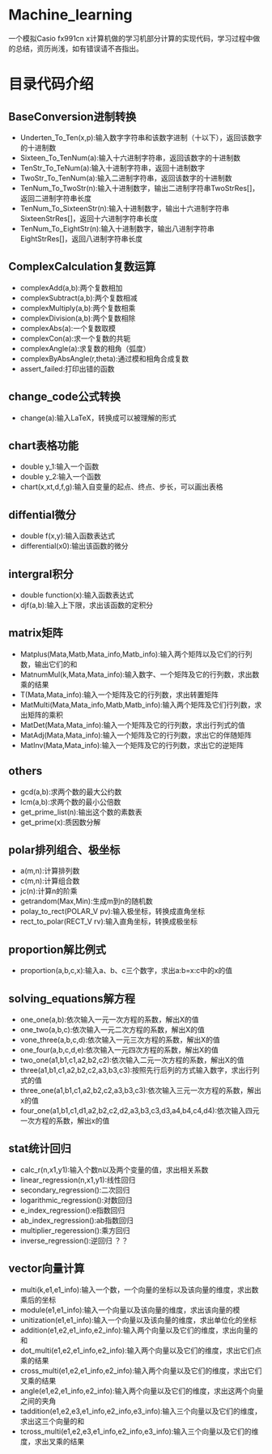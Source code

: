 # Machine_learning
一个模拟Casio fx991cn x计算机做的学习机部分计算的实现代码，学习过程中做的总结，资历尚浅，如有错误请不吝指出。

# 目录代码介绍

## BaseConversion进制转换
   - Underten_To_Ten(x,p):输入数字字符串和该数字进制（十以下），返回该数字的十进制数
   - Sixteen_To_TenNum(a):输入十六进制字符串，返回该数字的十进制数
   - TenStr_To_TeNum(a):输入十进制字符串，返回十进制数字
   - TwoStr_To_TenNum(a):输入二进制字符串，返回该数字的十进制数
   - TenNum_To_TwoStr(n):输入十进制数字，输出二进制字符串TwoStrRes[]，返回二进制字符串长度
   - TenNum_To_SixteenStr(n):输入十进制数字，输出十六进制字符串SixteenStrRes[]，返回十六进制字符串长度
   - TenNum_To_EightStr(n):输入十进制数字，输出八进制字符串EightStrRes[]，返回八进制字符串长度
   
## ComplexCalculation复数运算
   - complexAdd(a,b):两个复数相加
   - complexSubtract(a,b):两个复数相减
   - complexMultiply(a,b):两个复数相乘
   - complexDivision(a,b):两个复数相除
   - complexAbs(a):一个复数取模
   - complexCon(a):求一个复数的共轭
   - complexAngle(a):求复数的相角（弧度）
   - complexByAbsAngle(r,theta):通过模和相角合成复数
   - assert_failed:打印出错的函数
   
## change_code公式转换
   - change(a):输入LaTeX，转换成可以被理解的形式
   
## chart表格功能
   - double y_1:输入一个函数
   - double y_2:输入一个函数
   - chart(x,xt,d,f,g):输入自变量的起点、终点、步长，可以画出表格
   
## diffential微分
   - double f(x,y):输入函数表达式
   - differential(x0):输出该函数的微分
   
## intergral积分
   - double function(x):输入函数表达式
   - djf(a,b):输入上下限，求出该函数的定积分
   
## matrix矩阵
   - Matplus(Mata,Matb,Mata_info,Matb_info):输入两个矩阵以及它们的行列数，输出它们的和
   - MatnumMul(k,Mata,Mata_info):输入数字、一个矩阵及它的行列数，求出数乘的结果
   - T(Mata,Mata_info):输入一个矩阵及它的行列数，求出转置矩阵
   - MatMulti(Mata,Mata_info,Matb,Matb_info):输入两个矩阵及它们行列数，求出矩阵的乘积
   - MatDet(Mata,Mata_info):输入一个矩阵及它的行列数，求出行列式的值
   - MatAdj(Mata,Mata_info):输入一个矩阵及它的行列数，求出它的伴随矩阵
   - MatInv(Mata,Mata_info):输入一个矩阵及它的行列数，求出它的逆矩阵
   
## others
   - gcd(a,b):求两个数的最大公约数
   - lcm(a,b):求两个数的最小公倍数
   - get_prime_list(n):输出这个数的素数表
   - get_prime(x):质因数分解
   
## polar排列组合、极坐标
   - a(m,n):计算排列数
   - c(m,n):计算组合数
   - jc(n):计算n的阶乘
   - getrandom(Max,Min):生成m到n的随机数
   - polay_to_rect(POLAR_V pv):输入极坐标，转换成直角坐标
   - rect_to_polar(RECT_V rv):输入直角坐标，转换成极坐标
   
## proportion解比例式
   - proportion(a,b,c,x):输入a、b、c三个数字，求出a:b=x:c中的x的值
   
## solving_equations解方程
   - one_one(a,b):依次输入一元一次方程的系数，解出X的值
   - one_two(a,b,c):依次输入一元二次方程的系数，解出X的值
   - vone_three(a,b,c,d):依次输入一元三次方程的系数，解出X的值
   - one_four(a,b,c,d,e):依次输入一元四次方程的系数，解出X的值
   - two_one(a1,b1,c1,a2,b2,c2):依次输入二元一次方程的系数，解出X的值
   - three(a1,b1,c1,a2,b2,c2,a3,b3,c3):按照先行后列的方式输入数字，求出行列式的值
   - three_one(a1,b1,c1,a2,b2,c2,a3,b3,c3):依次输入三元一次方程的系数，解出x的值
   - four_one(a1,b1,c1,d1,a2,b2,c2,d2,a3,b3,c3,d3,a4,b4,c4,d4):依次输入四元一次方程的系数，解出x的值
   
## stat统计回归
   - calc_r(n,x1,y1):输入个数n以及两个变量的值，求出相关系数
   - linear_regression(n,x1,y1):线性回归
   - secondary_regression():二次回归
   - logarithmic_regression():对数回归
   - e_index_regression():e指数回归
   - ab_index_regression():ab指数回归
   - multiplier_regeression():乘方回归
   - inverse_regression():逆回归
   ？？
## vector向量计算
   - multi(k,e1,e1_info):输入一个数，一个向量的坐标以及该向量的维度，求出数乘后的坐标
   - module(e1,e1_info):输入一个向量以及该向量的维度，求出该向量的模
   - unitization(e1,e1_info):输入一个向量以及该向量的维度，求出单位化的坐标
   - addition(e1,e2,e1_info,e2_info):输入两个向量以及它们的维度，求出向量的和
   - dot_multi(e1,e2,e1_info,e2_info):输入两个向量以及它们的维度，求出它们点乘的结果
   - cross_multi(e1,e2,e1_info,e2_info):输入两个向量以及它们的维度，求出它们叉乘的结果
   - angle(e1,e2,e1_info,e2_info):输入两个向量以及它们的维度，求出这两个向量之间的夹角
   - taddition(e1,e2,e3,e1_info,e2_info,e3_info):输入三个向量以及它们的维度，求出这三个向量的和
   - tcross_multi(e1,e2,e3,e1_info,e2_info,e3_info):输入三个向量以及它们的维度，求出叉乘的结果

